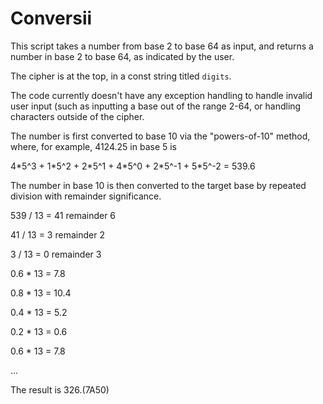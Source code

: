 # Conversii

This script takes a number from base 2 to base 64 as input, and returns a number in base 2 to base 64, as indicated by the user.

The cipher is at the top, in a const string titled `digits`.

The code currently doesn't have any exception handling to handle invalid user input (such as inputting a base out of the range 2-64,
or handling characters outside of the cipher.

The number is first converted to base 10 via the "powers-of-10" method, where, for example, 4124.25 in base 5 is

4\*5^3 + 1\*5^2 + 2\*5^1 + 4\*5^0 + 2\*5^-1 + 5\*5^-2 = 539.6

The number in base 10 is then converted to the target base by repeated division with remainder significance.

539 / 13 = 41 remainder 6

41 / 13 = 3 remainder 2

3 / 13 = 0 remainder 3

                                               
0.6 * 13 = 7.8

0.8 * 13 = 10.4

0.4 * 13 = 5.2

0.2 * 13 = 0.6

0.6 * 13 = 7.8

...


The result is 326.(7A50)
